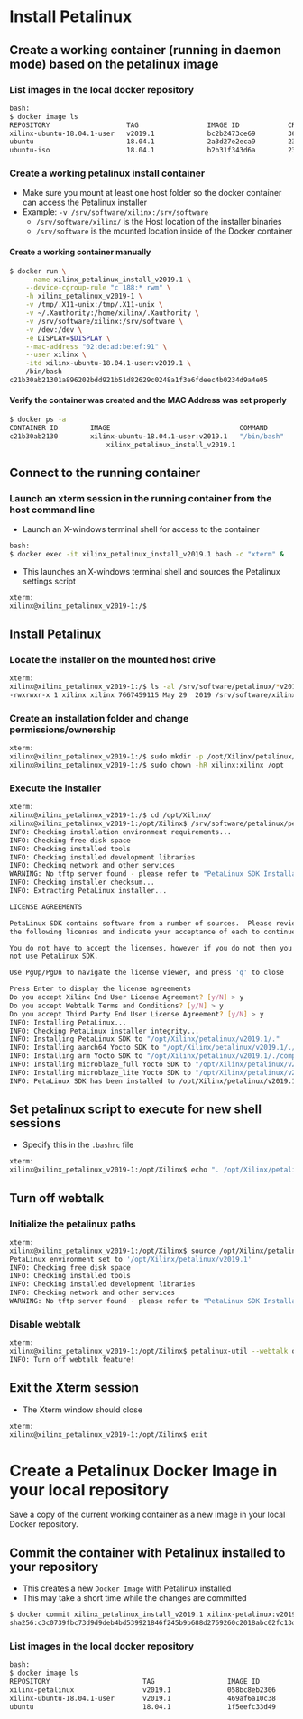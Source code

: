 [//]: # (Readme.petalinux-install.md - Install Petalinux on a Base Ubuntu User Image for v2019.1 Xilinx Tools)

# Install Petalinux

## Create a working container (running in daemon mode) based on the petalinux image

### List images in the local docker repository
```bash
bash:
$ docker image ls
REPOSITORY          		 TAG                 IMAGE ID            CREATED             SIZE
xilinx-ubuntu-18.04.1-user   v2019.1             bc2b2473ce69        36 minutes ago      2.26GB
ubuntu              		 18.04.1             2a3d27e2eca9        23 hours ago        83.5MB
ubuntu-iso          		 18.04.1             b2b31f343d6a        23 hours ago        238MB
```

### Create a working petalinux install container
- Make sure you mount at least one host folder so the docker container can access the Petalinux installer
- Example: `-v /srv/software/xilinx:/srv/software`
	- `/srv/software/xilinx/` is the Host location of the installer binaries
	- `/srv/software` is the mounted location inside of the Docker container

#### Create a working container manually

```bash
$ docker run \
	--name xilinx_petalinux_install_v2019.1 \
	--device-cgroup-rule "c 188:* rwm" \
	-h xilinx_petalinux_v2019-1 \
	-v /tmp/.X11-unix:/tmp/.X11-unix \
	-v ~/.Xauthority:/home/xilinx/.Xauthority \
	-v /srv/software/xilinx:/srv/software \
	-v /dev:/dev \
	-e DISPLAY=$DISPLAY \
	--mac-address "02:de:ad:be:ef:91" \
	--user xilinx \
	-itd xilinx-ubuntu-18.04.1-user:v2019.1 \
	/bin/bash
c21b30ab21301a896202bdd921b51d82629c0248a1f3e6fdeec4b0234d9a4e05
```

#### Verify the container was created and the MAC Address was set properly

```bash
$ docker ps -a
CONTAINER ID        IMAGE                                COMMAND             CREATED             STATUS              PORTS               NAMES
c21b30ab2130        xilinx-ubuntu-18.04.1-user:v2019.1   "/bin/bash"         11 seconds ago      Up 9 seconds                            xilinx_petalinux_install_v2019.1
                        xilinx_petalinux_install_v2019.1
```

## Connect to the running container

### Launch an xterm session in the running container from the host command line
- Launch an X-windows terminal shell for access to the container
```bash
bash:
$ docker exec -it xilinx_petalinux_install_v2019.1 bash -c "xterm" &
```
- This launches an X-windows terminal shell and sources the Petalinux settings script
```bash
xterm:
xilinx@xilinx_petalinux_v2019-1:/$
```

## Install Petalinux

### Locate the installer on the mounted host drive
```bash
xterm:
xilinx@xilinx_petalinux_v2019-1:/$ ls -al /srv/software/petalinux/*v2019.1*
-rwxrwxr-x 1 xilinx xilinx 7667459115 May 29  2019 /srv/software/xilinx/petalinux/petalinux-v2019.1-final-installer.run
```

### Create an installation folder and change permissions/ownership

```bash
xterm:
xilinx@xilinx_petalinux_v2019-1:/$ sudo mkdir -p /opt/Xilinx/petalinux/v2019.1
xilinx@xilinx_petalinux_v2019-1:/$ sudo chown -hR xilinx:xilinx /opt
```

### Execute the installer

```bash
xterm:
xilinx@xilinx_petalinux_v2019-1:/$ cd /opt/Xilinx/
xilinx@xilinx_petalinux_v2019-1:/opt/Xilinx$ /srv/software/petalinux/petalinux-v2019.1-final-installer.run --log petalinux_install.log ./petalinux/v2019.1 
INFO: Checking installation environment requirements...
INFO: Checking free disk space
INFO: Checking installed tools
INFO: Checking installed development libraries
INFO: Checking network and other services
WARNING: No tftp server found - please refer to "PetaLinux SDK Installation Guide" for its impact and solution
INFO: Checking installer checksum...
INFO: Extracting PetaLinux installer...

LICENSE AGREEMENTS

PetaLinux SDK contains software from a number of sources.  Please review
the following licenses and indicate your acceptance of each to continue.

You do not have to accept the licenses, however if you do not then you may 
not use PetaLinux SDK.

Use PgUp/PgDn to navigate the license viewer, and press 'q' to close

Press Enter to display the license agreements
Do you accept Xilinx End User License Agreement? [y/N] > y
Do you accept Webtalk Terms and Conditions? [y/N] > y
Do you accept Third Party End User License Agreement? [y/N] > y
INFO: Installing PetaLinux...
INFO: Checking PetaLinux installer integrity...
INFO: Installing PetaLinux SDK to "/opt/Xilinx/petalinux/v2019.1/."
INFO: Installing aarch64 Yocto SDK to "/opt/Xilinx/petalinux/v2019.1/./components/yocto/source/aarch64"...
INFO: Installing arm Yocto SDK to "/opt/Xilinx/petalinux/v2019.1/./components/yocto/source/arm"...
INFO: Installing microblaze_full Yocto SDK to "/opt/Xilinx/petalinux/v2019.1/./components/yocto/source/microblaze_full"...
INFO: Installing microblaze_lite Yocto SDK to "/opt/Xilinx/petalinux/v2019.1/./components/yocto/source/microblaze_lite"...
INFO: PetaLinux SDK has been installed to /opt/Xilinx/petalinux/v2019.1/.
```

## Set petalinux script to execute for new shell sessions
- Specify this in the `.bashrc` file

```bash
xterm:
xilinx@xilinx_petalinux_v2019-1:/opt/Xilinx$ echo ". /opt/Xilinx/petalinux/v2019.1/settings.sh" > ~/.bashrc
```

## Turn off webtalk

### Initialize the petalinux paths
```bash
xterm:
xilinx@xilinx_petalinux_v2019-1:/opt/Xilinx$ source /opt/Xilinx/petalinux/v2019.1/settings.sh
PetaLinux environment set to '/opt/Xilinx/petalinux/v2019.1'
INFO: Checking free disk space
INFO: Checking installed tools
INFO: Checking installed development libraries
INFO: Checking network and other services
WARNING: No tftp server found - please refer to "PetaLinux SDK Installation Guide" for its impact and solution
```

### Disable webtalk
```bash
xterm:
xilinx@xilinx_petalinux_v2019-1:/opt/Xilinx$ petalinux-util --webtalk off
INFO: Turn off webtalk feature!
```

## Exit the Xterm session
- The Xterm window should close

```bash
xterm:
xilinx@xilinx_petalinux_v2019-1:/opt/Xilinx$ exit
```

# Create a Petalinux Docker Image in your local repository

Save a copy of the current working container as a new image in your local Docker repository.

## Commit the container with Petalinux installed to your repository 
- This creates a new `Docker Image` with Petalinux installed
- This may take a short time while the changes are committed
```bash
$ docker commit xilinx_petalinux_install_v2019.1 xilinx-petalinux:v2019.1
sha256:c3c0739fbc73d9d9deb4bd539921846f245b9b688d2769260c2018abc02fc13d
```

### List images in the local docker repository
```bash
bash:
$ docker image ls
REPOSITORY                       TAG                  IMAGE ID            CREATED                  SIZE
xilinx-petalinux                 v2019.1              058bc8eb2306        Less than a second ago   16.5GB
xilinx-ubuntu-18.04.1-user       v2019.1              469af6a10c38        18 hours ago             2.02GB
ubuntu                           18.04.1              1f5eefc33d49        18 hours ago             83.5MB
```

